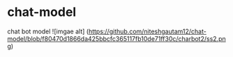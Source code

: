 # chat-model
chat bot model
![imgae alt] (https://github.com/niteshgautam12/chat-model/blob/f80470d1866da425bbcfc365117fb10de71ff30c/charbot2/ss2.png)
